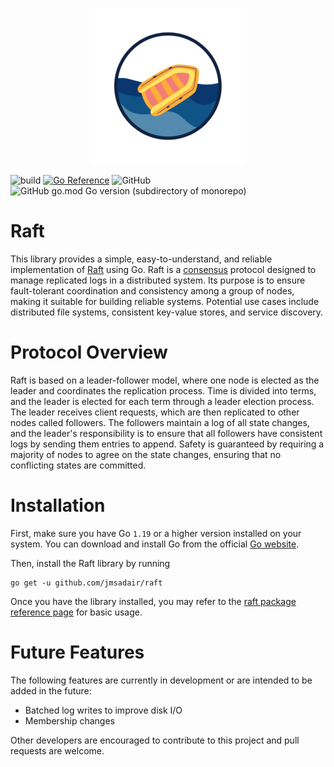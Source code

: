 <p align="center">
  <img alt="raft" src="assets/raft_logo.png">
</p>


![build](https://github.com/jmsadair/raft/actions/workflows/build.yml/badge.svg)
[![Go Reference](https://pkg.go.dev/badge/github.com/jmsadair/raft)](https://pkg.go.dev/github.com/jmsadair/raft)
![GitHub](https://img.shields.io/github/license/jmsadair/raft)
![GitHub go.mod Go version (subdirectory of monorepo)](https://img.shields.io/github/go-mod/go-version/jmsadair/raft)

# Raft

This library provides a simple, easy-to-understand, and reliable implementation of [Raft](https://en.wikipedia.org/wiki/Raft_(algorithm)) using Go. Raft is a [consensus](https://en.wikipedia.org/wiki/Consensus_(computer_science)) protocol designed to manage replicated logs in a distributed system. Its purpose is to ensure fault-tolerant coordination and consistency among a group of nodes, making it suitable for building reliable systems. Potential use cases include distributed file systems, consistent key-value stores, and service discovery.

# Protocol Overview

Raft is based on a leader-follower model, where one node is elected as the leader and coordinates the replication process. Time is divided into terms, and the leader is elected for each term through a leader election process. The leader receives client requests, which are then replicated to other nodes called followers. The followers maintain a log of all state changes, and the leader's responsibility is to ensure that all followers have consistent logs by sending them entries to append. Safety is guaranteed by requiring a majority of nodes to agree on the state changes, ensuring that no conflicting states are committed. 

# Installation

First, make sure you have Go `1.19` or a higher version installed on your system.
You can download and install Go from the official [Go website](https://golang.org/). 

Then, install the Raft library by running

```shell
go get -u github.com/jmsadair/raft
```

Once you have the library installed, you may refer to the [raft package reference page](https://pkg.go.dev/github.com/jmsadair/raft) for basic usage.

# Future Features

The following features are currently in development or are intended to be added in the future:

- Batched log writes to improve disk I/O
- Membership changes

Other developers are encouraged to contribute to this project and pull requests are welcome.
